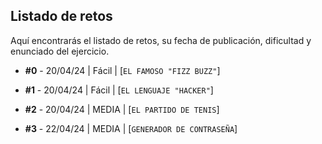 ## Listado de retos

Aquí encontrarás el listado de retos, su fecha de publicación, dificultad y enunciado del ejercicio. 

* **#0** - 20/04/24 | Fácil | [`EL FAMOSO "FIZZ BUZZ"`]

* **#1** - 20/04/24 | Fácil | [`EL LENGUAJE "HACKER"`]

* **#2** - 20/04/24 | MEDIA | [`EL PARTIDO DE TENIS`]

* **#3** - 22/04/24 | MEDIA | [`GENERADOR DE CONTRASEÑA`]